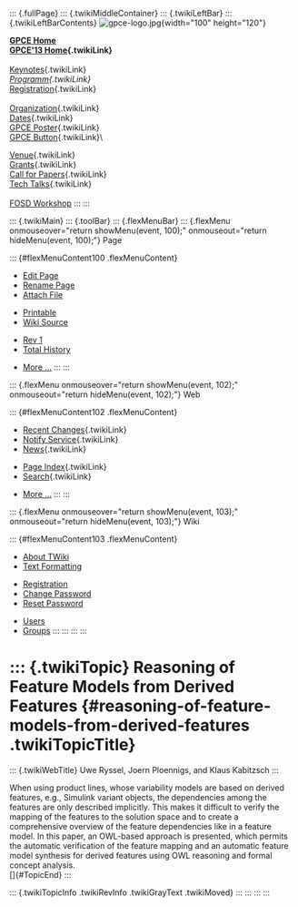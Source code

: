 ::: {.fullPage}
::: {.twikiMiddleContainer}
::: {.twikiLeftBar}
::: {.twikiLeftBarContents}
![gpce-logo.jpg](../pub/GPCE13/WebLeftBar/gpce-logo.jpg){width="100"
height="120"}

**[GPCE Home](http://program-transformation.org/Gpce)**\
**[GPCE\'13 Home](WebHome){.twikiLink}**\
\
[Keynotes](KeynoteSpeakers){.twikiLink}\
*[Programm](ConferenceProgram){.twikiLink}*\
[Registration](GpceRegistration){.twikiLink}\
\
[Organization](ConferenceOrganization){.twikiLink}\
[Dates](ImportantDates){.twikiLink}\
[GPCE Poster](Poster){.twikiLink}\
[GPCE Button](Banner){.twikiLink}\

[Venue](ConferenceVenue){.twikiLink}\
[Grants](Grants){.twikiLink}\
[Call for Papers](CallForPapers){.twikiLink}\
[Tech Talks](CallForTechTalks){.twikiLink}\
\
[FOSD Workshop](http://fosd.net/2013)
:::
:::

::: {.twikiMain}
::: {.toolBar}
::: {.flexMenuBar}
::: {.flexMenu onmouseover="return showMenu(event, 100);" onmouseout="return hideMenu(event, 100);"}
Page

::: {#flexMenuContent100 .flexMenuContent}
-   [Edit
    Page](http://www.program-transformation.org/edit/GPCE13/P21Ryssel?t=1536828844)
-   [Rename
    Page](http://www.program-transformation.org/rename/GPCE13/P21Ryssel)
-   [Attach
    File](http://www.program-transformation.org/attach/GPCE13/P21Ryssel)

<!-- -->

-   [Printable](http://www.program-transformation.org/view/GPCE13/P21Ryssel?skin=print.pattern)
-   [Wiki
    Source](http://www.program-transformation.org/view/GPCE13/P21Ryssel?skin=text&raw=on&contenttype=text/plain)

<!-- -->

-   [Rev
    1](http://www.program-transformation.org/view/GPCE13/P21Ryssel?rev=1.1)
-   [Total
    History](http://www.program-transformation.org/rdiff/GPCE13/P21Ryssel)

<!-- -->

-   [More
    \...](http://www.program-transformation.org/oops/GPCE13/P21Ryssel?template=oopsmore&param1=1.1&param2=1.1)
:::
:::

::: {.flexMenu onmouseover="return showMenu(event, 102);" onmouseout="return hideMenu(event, 102);"}
Web

::: {#flexMenuContent102 .flexMenuContent}
-   [Recent Changes](WebChanges){.twikiLink}
-   [Notify Service](WebNotify){.twikiLink}
-   [News](WebNews){.twikiLink}

<!-- -->

-   [Page Index](WebIndex){.twikiLink}
-   [Search](WebSearch){.twikiLink}

<!-- -->

-   [More
    \...](http://www.program-transformation.org/oops/GPCE13/P21Ryssel?template=oopsmore&param1=1.1&param2=1.1)
:::
:::

::: {.flexMenu onmouseover="return showMenu(event, 103);" onmouseout="return hideMenu(event, 103);"}
Wiki

::: {#flexMenuContent103 .flexMenuContent}
-   [About
    TWiki](http://www.program-transformation.org/view/TWiki/WebHome)
-   [Text
    Formatting](http://www.program-transformation.org/view/TWiki/TextFormattingRules)

<!-- -->

-   [Registration](http://www.program-transformation.org/view/TWiki/TWikiRegistration)
-   [Change
    Password](http://www.program-transformation.org/view/TWiki/ChangePassword)
-   [Reset
    Password](http://www.program-transformation.org/view/TWiki/ResetPassword)

<!-- -->

-   [Users](http://www.program-transformation.org/view/Main/TWikiUsers)
-   [Groups](http://www.program-transformation.org/view/Main/TWikiGroups)
:::
:::
:::
:::

::: {.twikiTopic}
Reasoning of Feature Models from Derived Features {#reasoning-of-feature-models-from-derived-features .twikiTopicTitle}
=================================================

::: {.twikiWebTitle}
Uwe Ryssel, Joern Ploennigs, and Klaus Kabitzsch
:::

When using product lines, whose variability models are based on derived
features, e.g., Simulink variant objects, the dependencies among the
features are only described implicitly. This makes it difficult to
verify the mapping of the features to the solution space and to create a
comprehensive overview of the feature dependencies like in a feature
model. In this paper, an OWL-based approach is presented, which permits
the automatic verification of the feature mapping and an automatic
feature model synthesis for derived features using OWL reasoning and
formal concept analysis.\
[]{#TopicEnd}
:::

::: {.twikiTopicInfo .twikiRevInfo .twikiGrayText .twikiMoved}
:::
:::
:::
:::
